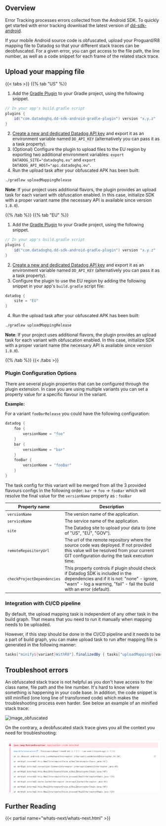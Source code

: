 ## Overview

Error Tracking processes errors collected from the Android SDK. To quickly get started with error tracking download the latest version of [dd-sdk-android][1].

If your mobile Android source code is obfuscated, upload your Proguard/R8 mapping file to Datadog so that your different stack traces can be deobfuscated. For a given error, you can get access to the file path, the line number, as well as a code snippet for each frame of the related stack trace.

## Upload your mapping file

{{< tabs >}}
{{% tab "US" %}}

1. Add the [Gradle Plugin][1] to your Gradle project, using the following snippet.

```groovy
// In your app's build.gradle script
plugins {
    id("com.datadoghq.dd-sdk-android-gradle-plugin") version "x.y.z"
}
```

2. [Create a new and dedicated Datadog API key][2] and export it as an environment variable named `DD_API_KEY` (alternatively you can pass it as a task property).
3. (Optional) Configure the plugin to upload files to the EU region by exporting two additional environment variables: `export DATADOG_SITE="datadoghq.eu"` and `export DATADOG_API_HOST="api.datadoghq.eu"`.
4. Run the upload task after your obfuscated APK has been built:
```bash
./gradlew uploadMappingRelease
```
**Note**: If your project uses additional flavors, the plugin provides an upload task for each variant with obfuscation enabled. In this case, initialize SDK with a proper variant name (the necessary API is available since version `1.8.0`).

[1]: https://github.com/DataDog/dd-sdk-android-gradle-plugin
[2]: https://app.datadoghq.com/account/settings#api

{{% /tab %}}
{{% tab "EU" %}}
1. Add the [Gradle Plugin][1] to your Gradle project, using the following snippet.

```groovy
// In your app's build.gradle script
plugins {
    id("com.datadoghq.dd-sdk-android-gradle-plugin") version "x.y.z"
}
```

2. [Create a new and dedicated Datadog API key][2] and export it as an environment variable named `DD_API_KEY` (alternatively you can pass it as a task property).
3. Configure the plugin to use the EU region by adding the following snippet in your app's `build.gradle` script file:

```groovy
datadog {
    site = "EU"
}
```
4. Run the upload task after your obfuscated APK has been built:
```bash
./gradlew uploadMappingRelease
```
**Note**: If your project uses additional flavors, the plugin provides an upload task for each variant with obfuscation enabled. In this case, initialize SDK with a proper variant name (the necessary API is available since version `1.8.0`).

[1]: https://github.com/DataDog/dd-sdk-android-gradle-plugin
[2]: https://app.datadoghq.com/account/settings#api
{{% /tab %}}
{{< /tabs >}}

### Plugin Configuration Options

There are several plugin properties that can be configured through the plugin extension. In case you are using multiple variants you can set a property value for a specific flavour in the variant.

**Example:**

For a variant `fooBarRelease` you could have the following configuration:

```groovy
datadog {
    foo {
        versionName = "foo"
    }
    bar {
        versionName = "bar"
    }
    fooBar {
        versionName = "fooBar"
    }
}
```

The task config for this variant will be merged from all the 3 provided flavours configs in the
following order: `bar` -> `foo` -> `fooBar` which will resolve the final value for the `versionName`
property as : `fooBar`

| Property name              | Description                                                                                                                                                                                               |
|----------------------------|-----------------------------------------------------------------------------------------------------------------------------------------------------------------------------------------------------------|
| `versionName`              | The version name of the application.                                                                                                                                                                      |
| `serviceName`              | The service name of the application.                                                                                                                                                                      |
| `site`                     | The Datadog site to upload your data to (one of "US", "EU", "GOV").                                                                                                                                       |
| `remoteRepositoryUrl`      | The url of the remote repository where the source code was deployed.  If not provided this value will be resolved from your current GIT configuration during the task execution time.                     |
| `checkProjectDependencies` | This property controls if plugin should check if Datadog SDK is included in the dependencies and if it is not:  "none" - ignore, "warn" - log a warning, "fail" - fail the build with an error (default). |

### Integration with CI/CD pipeline

By default, the upload mapping task is independent of any other task in the build graph. That means that you need to run it manually when mapping needs to be uploaded.

However, if this step should be done in the CI/CD pipeline and it needs to be a part of build graph, you can make upload task to run after mapping file is generated in the following manner:

```groovy
tasks["minify${variant}WithR8"].finalizedBy { tasks["uploadMapping${variant}"] }
```

## Troubleshoot errors

An obfuscated stack trace is not helpful as you don't have access to the class name, file path and the line number. It's hard to know where something is happening in your code base. In addition, the code snippet is still minified (one long line of transformed code) which makes the troubleshooting process even harder. See below an example of an minified stack trace:

![image_obfuscated][2]

On the contrary, a deobfuscated stack trace gives you all the context you need for troubleshooting:

![image_deobfuscated][3]

[1]: https://github.com/DataDog/dd-sdk-android
[2]: https://raw.githubusercontent.com/DataDog/dd-sdk-android-gradle-plugin/main/docs/images/obfuscated_stacktrace.png
[3]: https://raw.githubusercontent.com/DataDog/dd-sdk-android-gradle-plugin/main/docs/images/deobfuscated_stacktrace.png

## Further Reading

{{< partial name="whats-next/whats-next.html" >}}
